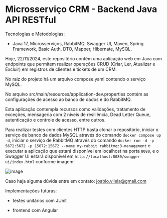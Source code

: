 # Microsserviço CRM - Backend Java API RESTful

Tecnologias e Metodologias:

- Java 17, Microsserviços, RabbitMQ, Swagger UI, Maven, Spring Framework, Basic Auth, DTO, Mapper, Hibernate, MySQL.

Hoje, 22/11/2024, este repositório contém uma aplicação web em Java com endpoints que permitem realizar operações CRUD (Criar, Ler, Atualizar e Excluir) em registros de clientes e tickets de um CRM.

No raiz do projeto há um arquivo compose.yaml contendo o serviço MySQL.

No arquivo src/main/resources/application-dev.properties contém as configurações de acesso ao banco de dados e do RabbitMQ.

Esta aplicação contempla recursos como validações, tratamento de exceções, mensageria com 2 níveis de resiliência, Dead Letter Queue, autenticação e controle de acesso, entre outros.

Para realizar testes com clientes HTTP basta clonar o repositório, iniciar o serviço de banco de dados MySQL através do comando `docker compose up -d`, iniciar o serviço de RabbitMQ através do comando `docker run -d -p 5672:5672 -p 15672:15672 --name my-rabbit rabbitmq:3-management` e executar a aplicação que estará disponível em localhost na porta `8080`, e o Swagger UI estará disponível em `http://localhost:8080/swagger-ui/index.html` conforme imagem:

![image](https://github.com/user-attachments/assets/9de90841-7058-4853-ae15-c0d96f8faa15)


Caso haja alguma dúvida entre em contato: joabio.vilela@gmail.com

Implementações futuras:

- testes unitários com JUnit

- frontend com Angular
